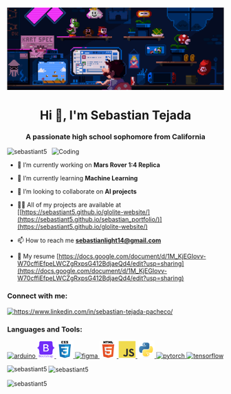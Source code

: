 ![MasterHead](https://raw.githubusercontent.com/mosh3eb/Portfolio_Page/main/images/bg.gif)

<h1 align="center">Hi 👋, I'm Sebastian Tejada</h1>
<h3 align="center">A passionate high school sophomore from California</h3>

<img align="right" alt="Coding" width="400" src="https://programminginsider.com/wp-content/uploads/2023/10/techies.gif">

<p align="left"> 
  <img src="https://komarev.com/ghpvc/?username=sebastiant5&label=Profile%20views&color=0e75b6&style=flat" alt="sebastiant5" /> 
</p>


- 🔭 I’m currently working on **Mars Rover 1:4 Replica**

- 🌱 I’m currently learning **Machine Learning**

- 🤝 I’m looking to collaborate on **AI projects**

- 👨‍💻 All of my projects are available at [[https://sebastiant5.github.io/glolite-website/](https://sebastiant5.github.io/sebastian_portfolio/)](https://sebastiant5.github.io/glolite-website/)

- 📫 How to reach me **sebastianlight14@gmail.com**

- 📄 My resume [https://docs.google.com/document/d/1M_KjEGIovv-W70cffiEfpeLWCZgRxpsG412BdjaeQd4/edit?usp=sharing](https://docs.google.com/document/d/1M_KjEGIovv-W70cffiEfpeLWCZgRxpsG412BdjaeQd4/edit?usp=sharing)

<h3 align="left">Connect with me:</h3>
<p align="left">
<a href="https://linkedin.com/in/https://www.linkedin.com/in/sebastian-tejada-pacheco/" target="blank"><img align="center" src="https://raw.githubusercontent.com/rahuldkjain/github-profile-readme-generator/master/src/images/icons/Social/linked-in-alt.svg" alt="https://www.linkedin.com/in/sebastian-tejada-pacheco/" height="30" width="40" /></a>
</p>

<h3 align="left">Languages and Tools:</h3>
<p align="left"> <a href="https://www.arduino.cc/" target="_blank" rel="noreferrer"> <img src="https://cdn.worldvectorlogo.com/logos/arduino-1.svg" alt="arduino" width="40" height="40"/> </a> <a href="https://getbootstrap.com" target="_blank" rel="noreferrer"> <img src="https://raw.githubusercontent.com/devicons/devicon/master/icons/bootstrap/bootstrap-plain-wordmark.svg" alt="bootstrap" width="40" height="40"/> </a> <a href="https://www.w3schools.com/css/" target="_blank" rel="noreferrer"> <img src="https://raw.githubusercontent.com/devicons/devicon/master/icons/css3/css3-original-wordmark.svg" alt="css3" width="40" height="40"/> </a> <a href="https://www.figma.com/" target="_blank" rel="noreferrer"> <img src="https://www.vectorlogo.zone/logos/figma/figma-icon.svg" alt="figma" width="40" height="40"/> </a> <a href="https://www.w3.org/html/" target="_blank" rel="noreferrer"> <img src="https://raw.githubusercontent.com/devicons/devicon/master/icons/html5/html5-original-wordmark.svg" alt="html5" width="40" height="40"/> </a> <a href="https://developer.mozilla.org/en-US/docs/Web/JavaScript" target="_blank" rel="noreferrer"> <img src="https://raw.githubusercontent.com/devicons/devicon/master/icons/javascript/javascript-original.svg" alt="javascript" width="40" height="40"/> </a> <a href="https://www.python.org" target="_blank" rel="noreferrer"> <img src="https://raw.githubusercontent.com/devicons/devicon/master/icons/python/python-original.svg" alt="python" width="40" height="40"/> </a> <a href="https://pytorch.org/" target="_blank" rel="noreferrer"> <img src="https://www.vectorlogo.zone/logos/pytorch/pytorch-icon.svg" alt="pytorch" width="40" height="40"/> </a> <a href="https://www.tensorflow.org" target="_blank" rel="noreferrer"> <img src="https://www.vectorlogo.zone/logos/tensorflow/tensorflow-icon.svg" alt="tensorflow" width="40" height="40"/> </a> </p>

<p><img align="left" src="https://github-readme-stats.vercel.app/api/top-langs?username=sebastiant5&show_icons=true&locale=en&layout=compact" alt="sebastiant5" /></p>

<p>&nbsp;<img align="center" src="https://github-readme-stats.vercel.app/api?username=sebastiant5&show_icons=true&locale=en" alt="sebastiant5" /></p>

<p><img align="center" src="https://github-readme-streak-stats.herokuapp.com/?user=sebastiant5&" alt="sebastiant5" /></p>
